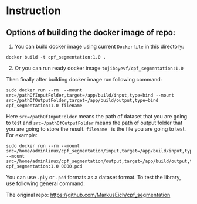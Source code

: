 # Instruction
## Options of building the docker image of repo:

1) You can build docker image using current `Dockerfile` in this directory:
```
docker build -t cpf_segmentation:1.0 .
```
2) Or you can run ready docker image `tojiboyevf/cpf_segmentation:1.0`

Then finally after building docker image run following command:

```
sudo docker run --rm  --mount src=/pathOfInputFolder,target=/app/build/input,type=bind --mount src=/pathOfOutputFolder,target=/app/build/output,type=bind cpf_segmentation:1.0 filename
```

Here `src=/pathOfInputFolder` means the path of dataset that you are going to test and `src=/pathOfOutputFolder` means the path of output folder that you are going to store the result. `filename ` is the file you are going to test. For example:
```
sudo docker run --rm --mount src=/home/adminlinux/cpf_segmentation/input,target=/app/build/input,type=bind --mount src=/home/adminlinux/cpf_segmentation/output,target=/app/build/output,type=bind cpf_segmentation:1.0 0000.pcd
```

You can use `.ply` or `.pcd` formats as a dataset format. To test the library, use following general command:

The original repo: https://github.com/MarkusEich/cpf_segmentation

